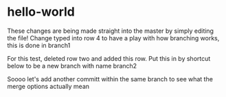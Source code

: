 # hello-world

These changes are being made straight into the master by simply editing the file!
Change typed into row 4 to have a play with how branching works, this is done in branch1

For this test, deleted row two and added this row. Put this in by shortcut below to be a new branch with name branch2

Soooo let's add another committ within the same branch to see what the merge options actually mean
